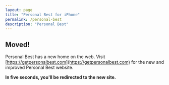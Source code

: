 ```yaml
---
layout: page
title: "Personal Best for iPhone"
permalink: /personal-best
description: "Personal Best"
---
```


## Moved!

Personal Best has a new home on the web. Visit [https://getpersonalbest.com](https://getpersonalbest.com) for the new and improved Personal Best website.

**In five seconds, you'll be redirected to the new site.**

<script>
  window.onload = function() { 
    window.setTimeout(function() {
      window.location = 'https://getpersonalbest.com';
    }, 5000); 
  }
</script>
